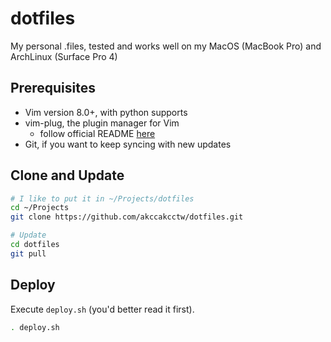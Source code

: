 # dotfiles

My personal .files, tested and works well on my MacOS (MacBook Pro) and ArchLinux (Surface Pro 4)

## Prerequisites

- Vim version 8.0+, with python supports
- vim-plug, the plugin manager for Vim
	+ follow official README [here](https://github.com/junegunn/vim-plug)
- Git, if you want to keep syncing with new updates

## Clone and Update

```sh
# I like to put it in ~/Projects/dotfiles
cd ~/Projects
git clone https://github.com/akccakcctw/dotfiles.git 

# Update
cd dotfiles
git pull
```

## Deploy

Execute `deploy.sh` (you'd better read it first).

```sh
. deploy.sh
```

